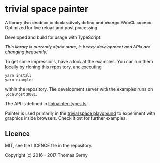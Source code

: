 # trivial space painter

A library that enables to declaratively define and change WebGL scenes.
Optimized for live reload and post processing.

Developed and build for usage with TypeScript.

*This library is currently alpha state, in heavy development and APIs are changing frequently!*

To get some impressions, have a look at the examples. You can run them locally by cloning this repository,
and executing

	yarn install
	yarn examples

within the repository. The development server with the examples runs on `localhost:8081`.

The API is defined in [lib/painter-types.ts](https://github.com/trivial-space/painter/blob/master/lib/painter-types.ts).

Painter is used primarily in the [trivial space playground](https://github.com/trivial-space/playground) to experiment with graphics inside browsers. Check it out for further examples.

## Licence

MIT, see the LICENCE file in the repository.

Copyright (c) 2016 - 2017 Thomas Gorny
